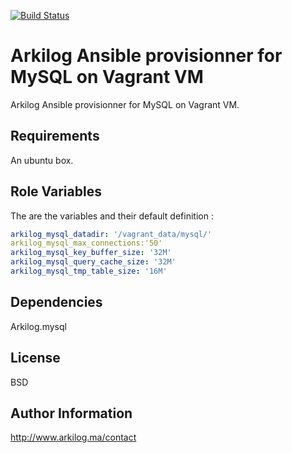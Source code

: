 [![Build Status](https://travis-ci.org/Arkilog/mysql-vagrant.svg)](https://travis-ci.org/Arkilog/mysql-vagrant)

Arkilog Ansible provisionner for MySQL on Vagrant VM 
========

Arkilog Ansible provisionner for MySQL on Vagrant VM.

Requirements
------------

An ubuntu box.

Role Variables
--------------

The are the variables and their default definition :

```YAML
arkilog_mysql_datadir: '/vagrant_data/mysql/'
arkilog_mysql_max_connections:'50'
arkilog_mysql_key_buffer_size: '32M'
arkilog_mysql_query_cache_size: '32M'
arkilog_mysql_tmp_table_size: '16M'
```

Dependencies
------------

Arkilog.mysql

License
-------

BSD

Author Information
------------------

http://www.arkilog.ma/contact
